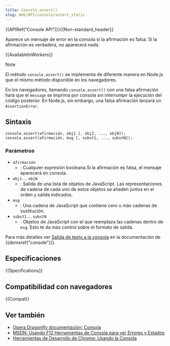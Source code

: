 ```yaml
---
title: Console.assert()
slug: Web/API/console/assert_static
---
```


{{APIRef("Console API")}}{{Non-standard_header}}

Aparece un mensaje de error en la consola si la afirmación es falsa. Si la afirmación es verdadera, no aparecerá nada.

{{AvailableInWorkers}}

> [!NOTE]
> El método `console.assert()` se implementa de diferente manera en Node.js que el mismo método disponible en los navegadores.
>
> En los navegadores, llamando `console.assert()` con una falsa afirmación hará que el `message` se imprima por consola sin interrumpir la ejecución del código posterior. En Node.js, sin embargo, una falsa afirmación lanzará un `AssertionError`.

## Sintaxis

```
console.assert(afirmación, obj1 [, obj2, ..., objN]);
console.assert(afirmación, msg [, subst1, ..., substN]);
```

### Parámetros

- `afirmación`
  - : Cualquier expresión booleana.Si la afirmación es falsa, el mensaje aparecerá en consola.
- `obj1` ... `objN`
  - : Salida de una lista de objetos de JavaScript. Las representaciones de cadena de cada uno de estos objetos se añaden juntos en el orden y salida indicados.
- `msg`
  - : Una cadena de JavaScript que contiene cero o más cadenas de sustitución.
- `subst1` ... `substN`
  - : Objetos de JavaScript con el que reemplaza las cadenas dentro de `msg`. Esto te da más control sobre el formato de salida.

Para más detalles ver [Salida de texto a la consola](/es/docs/Web/API/console#Outputting_text_to_the_console) en la documentación de {{domxref("console")}}.

## Especificaciones

{{Specifications}}

## Compatibilidad con navegadores

{{Compat}}

## Ver también

- [Opera Dragonfly documentación: Consola](http://www.opera.com/dragonfly/documentation/console/)
- [MSDN: Usando F12 Herramientas de Consola para ver Errores y Estados](http://msdn.microsoft.com/library/gg589530)
- [Herramientas de Desarrollo de Chrome: Usando la Consola](https://developer.chrome.com/docs/devtools/console/)

